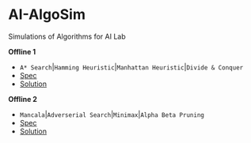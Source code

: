# AI-AlgoSim
Simulations of Algorithms for AI Lab

**Offline 1**
* `A* Search`|`Hamming Heuristic`|`Manhattan Heuristic`|`Divide & Conquer`
* [Spec](/Spec/Assignment_1_N_Puzzle_description.pdf)
* [Solution](/Offlines/N%20Puzzle/)

**Offline 2**
* `Mancala`|`Adverserial Search`|`Minimax`|`Alpha Beta Pruning`
* [Spec](/Spec/Assignment-2-Adversarial-Search.pdf)
* [Solution](/Offlines/Mancala/)